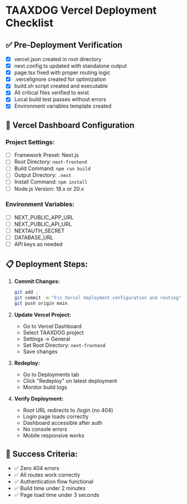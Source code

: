 # TAAXDOG Vercel Deployment Checklist

## ✅ Pre-Deployment Verification

- [x] vercel.json created in root directory
- [x] next.config.ts updated with standalone output
- [x] page.tsx fixed with proper routing logic
- [x] .vercelignore created for optimization
- [x] build.sh script created and executable
- [x] All critical files verified to exist
- [x] Local build test passes without errors
- [x] Environment variables template created

## 🚀 Vercel Dashboard Configuration

### Project Settings:

- [ ] Framework Preset: Next.js
- [ ] Root Directory: `next-frontend`
- [ ] Build Command: `npm run build`
- [ ] Output Directory: `.next`
- [ ] Install Command: `npm install`
- [ ] Node.js Version: 18.x or 20.x

### Environment Variables:

- [ ] NEXT_PUBLIC_APP_URL
- [ ] NEXT_PUBLIC_API_URL
- [ ] NEXTAUTH_SECRET
- [ ] DATABASE_URL
- [ ] API keys as needed

## 📋 Deployment Steps:

1. **Commit Changes:**

   ```bash
   git add .
   git commit -m "Fix Vercel deployment configuration and routing"
   git push origin main
   ```

2. **Update Vercel Project:**
   - Go to Vercel Dashboard
   - Select TAAXDOG project
   - Settings → General
   - Set Root Directory: `next-frontend`
   - Save changes

3. **Redeploy:**
   - Go to Deployments tab
   - Click "Redeploy" on latest deployment
   - Monitor build logs

4. **Verify Deployment:**
   - Root URL redirects to /login (no 404)
   - Login page loads correctly
   - Dashboard accessible after auth
   - No console errors
   - Mobile responsive works

## 🎯 Success Criteria:

- ✅ Zero 404 errors
- ✅ All routes work correctly
- ✅ Authentication flow functional
- ✅ Build time under 2 minutes
- ✅ Page load time under 3 seconds
